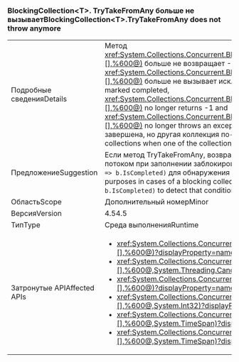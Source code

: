 ### <a name="blockingcollectionlttgttrytakefromany-does-not-throw-anymore"></a><span data-ttu-id="f5a0a-101">BlockingCollection&lt;T&gt;. TryTakeFromAny больше не вызывает</span><span class="sxs-lookup"><span data-stu-id="f5a0a-101">BlockingCollection&lt;T&gt;.TryTakeFromAny does not throw anymore</span></span>

|   |   |
|---|---|
|<span data-ttu-id="f5a0a-102">Подробные сведения</span><span class="sxs-lookup"><span data-stu-id="f5a0a-102">Details</span></span>|<span data-ttu-id="f5a0a-103">Метод <xref:System.Collections.Concurrent.BlockingCollection%601.TryTakeFromAny(System.Collections.Concurrent.BlockingCollection{%600}[],%600@)> больше не возвращает -1 и <xref:System.Collections.Concurrent.BlockingCollection%601.TakeFromAny(System.Collections.Concurrent.BlockingCollection{%600}[],%600@)> больше не вызывает исключение, если одна из коллекций помечена как завершенная.</span><span class="sxs-lookup"><span data-stu-id="f5a0a-103">If one of the input collections is marked completed, <xref:System.Collections.Concurrent.BlockingCollection%601.TryTakeFromAny(System.Collections.Concurrent.BlockingCollection{%600}[],%600@)> no longer returns -1 and <xref:System.Collections.Concurrent.BlockingCollection%601.TakeFromAny(System.Collections.Concurrent.BlockingCollection{%600}[],%600@)> no longer throws an exception.</span></span> <span data-ttu-id="f5a0a-104">Это изменение позволяет работать с коллекциями, если одна из коллекций пуста или завершена, но другая коллекция по-прежнему содержит элементы, которые можно извлечь.</span><span class="sxs-lookup"><span data-stu-id="f5a0a-104">This change makes it possible to work with collections when one of the collections is either empty or completed, but the other collection still has items that can be retrieved.</span></span>|
|<span data-ttu-id="f5a0a-105">Предложение</span><span class="sxs-lookup"><span data-stu-id="f5a0a-105">Suggestion</span></span>|<span data-ttu-id="f5a0a-106">Если метод TryTakeFromAny, возвращающий -1, и метод TakeFromAny, создающий исключение, использовались в целях управления потоком при заполнении заблокированной коллекции, такой код следует изменить для использования <code>.Any(b =&gt; b.IsCompleted)</code> для обнаружения этого условия.</span><span class="sxs-lookup"><span data-stu-id="f5a0a-106">If TryTakeFromAny returning -1 or TakeFromAny throwing were used for control-flow purposes in cases of a blocking collection being completed, such code should now be changed to use <code>.Any(b =&gt; b.IsCompleted)</code> to detect that condition.</span></span>|
|<span data-ttu-id="f5a0a-107">Область</span><span class="sxs-lookup"><span data-stu-id="f5a0a-107">Scope</span></span>|<span data-ttu-id="f5a0a-108">Дополнительный номер</span><span class="sxs-lookup"><span data-stu-id="f5a0a-108">Minor</span></span>|
|<span data-ttu-id="f5a0a-109">Версия</span><span class="sxs-lookup"><span data-stu-id="f5a0a-109">Version</span></span>|<span data-ttu-id="f5a0a-110">4.5</span><span class="sxs-lookup"><span data-stu-id="f5a0a-110">4.5</span></span>|
|<span data-ttu-id="f5a0a-111">Тип</span><span class="sxs-lookup"><span data-stu-id="f5a0a-111">Type</span></span>|<span data-ttu-id="f5a0a-112">Среда выполнения</span><span class="sxs-lookup"><span data-stu-id="f5a0a-112">Runtime</span></span>|
|<span data-ttu-id="f5a0a-113">Затронутые API</span><span class="sxs-lookup"><span data-stu-id="f5a0a-113">Affected APIs</span></span>|<ul><li><xref:System.Collections.Concurrent.BlockingCollection%601.TakeFromAny(System.Collections.Concurrent.BlockingCollection{%600}[],%600@)?displayProperty=nameWithType></li><li><xref:System.Collections.Concurrent.BlockingCollection%601.TakeFromAny(System.Collections.Concurrent.BlockingCollection{%600}[],%600@,System.Threading.CancellationToken)?displayProperty=nameWithType></li><li><xref:System.Collections.Concurrent.BlockingCollection%601.TryTakeFromAny(System.Collections.Concurrent.BlockingCollection{%600}[],%600@)?displayProperty=nameWithType></li><li><xref:System.Collections.Concurrent.BlockingCollection%601.TryTakeFromAny(System.Collections.Concurrent.BlockingCollection{%600}[],%600@,System.Int32)?displayProperty=nameWithType></li><li><xref:System.Collections.Concurrent.BlockingCollection%601.TryTakeFromAny(System.Collections.Concurrent.BlockingCollection{%600}[],%600@,System.TimeSpan)?displayProperty=nameWithType></li><li><xref:System.Collections.Concurrent.BlockingCollection%601.TryTakeFromAny(System.Collections.Concurrent.BlockingCollection{%600}[],%600@,System.TimeSpan)?displayProperty=nameWithType></li></ul>|


